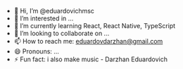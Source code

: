 - 👋 Hi, I’m @eduardovichmsc
- 👀 I’m interested in ...
- 🌱 I’m currently learning React, React Native, TypeScript
- 💞️ I’m looking to collaborate on ...
- 📫 How to reach me: eduardovdarzhan@gmail.com
- 😄 Pronouns: ...
- ⚡ Fun fact: i also make music - Darzhan Eduardovich

<!---
eduardovichmsc/eduardovichmsc is a ✨ special ✨ repository because its `README.md` (this file) appears on your GitHub profile.
You can click the Preview link to take a look at your changes.
--->
